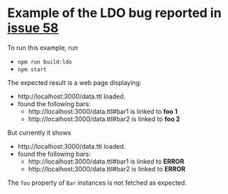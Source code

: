 # Example of the LDO bug reported in [issue 58](https://github.com/o-development/ldo/issues/58)

To run this example, run
* `npm run build:ldo`
* `npm start`

The expected result is a web page displaying:

* http://localhost:3000/data.ttl loaded.
* found the following bars:
  * http://localhost:3000/data.ttl#bar1 is linked to **foo 1**
  * http://localhost:3000/data.ttl#bar2 is linked to **foo 2**

But currently it shows

* http://localhost:3000/data.ttl loaded.
* found the following bars:
  * http://localhost:3000/data.ttl#bar1 is linked to **ERROR**
  * http://localhost:3000/data.ttl#bar2 is linked to **ERROR**

The `foo` property of `Bar` instances is not fetched as expected.

